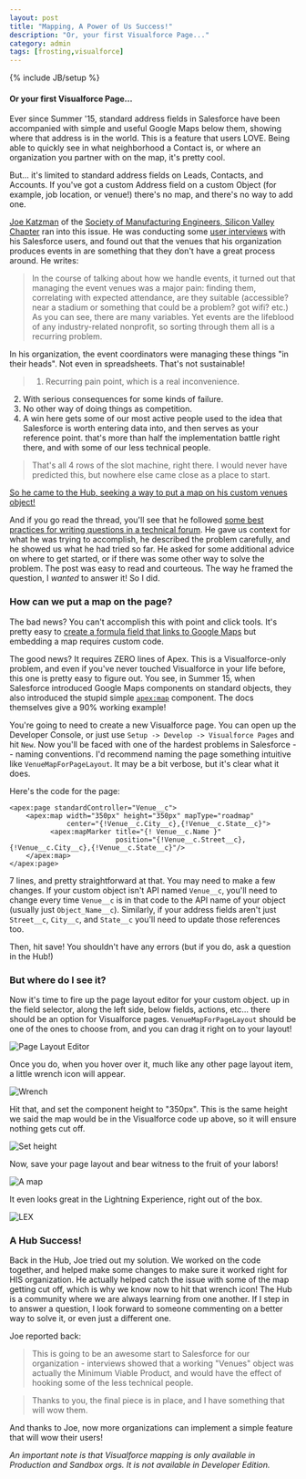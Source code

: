 ```yaml
---
layout: post
title: "Mapping, A Power of Us Success!"
description: "Or, your first Visualforce Page..."
category: admin
tags: [frosting,visualforce]
---
```

{% include JB/setup %}

#### Or your first Visualforce Page...
Ever since Summer '15, standard address fields in Salesforce have been accompanied with simple and useful Google Maps below them, showing where that address is in the world. This is a feature that users LOVE. Being able to quickly see in what neighborhood a Contact is, or where an organization you partner with on the map, it's pretty cool.

But... it's limited to standard address fields on Leads, Contacts, and Accounts. If you've got a custom Address field on a custom Object (for example, job location, or venue!) there's no map, and there's no way to add one.

[Joe Katzman](https://powerofus.force.com/_ui/core/userprofile/UserProfilePage?u=00580000009Jv2r) of the [Society of Manufacturing Engineers, Silicon Valley Chapter](http://connect.sme.org/smesiliconvalley/home) ran into this issue. He was conducting some [user interviews](http://www.usability.gov/how-to-and-tools/methods/individual-interviews.html) with his Salesforce users, and found out that the venues that his organization produces events in are something that they don't have a great process around. He writes:

> In the course of talking about how we handle events, it turned out that managing the event venues was a major pain: finding them, correlating with expected attendance, are they suitable (accessible? near a stadium or something that could be a problem? got wifi? etc.) As you can see, there are many variables. Yet events are the lifeblood of any industry-related nonprofit, so sorting through them all is a recurring problem.

In his organization, the event coordinators were managing these things "in their heads". Not even in spreadsheets. That's not sustainable!

> 1. Recurring pain point, which is a real inconvenience.
2. With serious consequences for some kinds of failure.
3. No other way of doing things as competition.
4. A win here gets some of our most active people used to the idea that Salesforce is worth entering data into, and then serves as your reference point. that's more than half the implementation battle right there, and with some of our less technical people.

> That's all 4 rows of the slot machine, right there. I would never have predicted this, but nowhere else came close as a place to start.

[So he came to the Hub, seeking a way to put a map on his custom venues object!](https://powerofus.force.com/0D58000002K28Iv)

And if you go read the thread, you'll see that he followed [some best practices for writing questions in a technical forum](https://www.biostars.org/p/75548/). He gave us context for what he was trying to accomplish, he described the problem carefully, and he showed us what he had tried so far. He asked for some additional advice on where to get started, or if there was some other way to solve the problem. The post was easy to read and courteous. The way he framed the question, I *wanted* to answer it! So I did.

### How can we put a map on the page?

The bad news? You can't accomplish this with point and click tools. It's pretty easy to [create a formula field that links to Google Maps](https://success.salesforce.com/answers?id=90630000000hcQbAAI) but embedding a map requires custom code.

The good news? It requires ZERO lines of Apex. This is a Visualforce-only problem, and even if you've never touched Visualforce in your life before, this one is pretty easy to figure out. You see, in Summer 15, when Salesforce introduced Google Maps components on standard objects, they also introduced the stupid simple [`apex:map`](https://developer.salesforce.com/docs/atlas.en-us.pages.meta/pages/pages_compref_map.htm) component. The docs themselves give a 90% working example! 

You're going to need to create a new Visualforce page. You can open up the Developer Console, or just use `Setup -> Develop -> Visualforce Pages` and hit `New`. Now you'll be faced with one of the hardest problems in Salesforce -- naming conventions. I'd recommend naming the page something intuitive like `VenueMapForPageLayout`. It may be a bit verbose, but it's clear what it does.

Here's the code for the page:

    <apex:page standardController="Venue__c">
        <apex:map width="350px" height="350px" mapType="roadmap" 
                  center="{!Venue__c.City__c},{!Venue__c.State__c}">
              <apex:mapMarker title="{! Venue__c.Name }" 
                              position="{!Venue__c.Street__c},{!Venue__c.City__c},{!Venue__c.State__c}"/>
        </apex:map>
    </apex:page>

7 lines, and pretty straightforward at that. You may need to make a few changes. If your custom object isn't API named `Venue__c`, you'll need to change every time `Venue__c` is in that code to the API name of your object (usually just `Object_Name__c`). Similarly, if your address fields aren't just `Street__c`, `City__c`, and `State__c` you'll need to update those references too.

Then, hit save! You shouldn't have any errors (but if you do, ask a question in the Hub!)

### But where do I see it?

Now it's time to fire up the page layout editor for your custom object. up in the field selector, along the left side, below fields, actions, etc... there should be an option for Visualforce pages. `VenueMapForPageLayout` should be one of the ones to choose from, and you can drag it right on to your layout!

![Page Layout Editor](http://i.imgur.com/6gPfFU0.png)

Once you do, when you hover over it, much like any other page layout item, a little wrench icon will appear. 

![Wrench](http://i.imgur.com/wvsLw5V.png)

Hit that, and set the component height to "350px". This is the same height we said the map would be in the Visualforce code up above, so it will ensure nothing gets cut off.

![Set height](http://i.imgur.com/xkT6Abv.png)

Now, save your page layout and bear witness to the fruit of your labors!

![A map](http://i.imgur.com/gH11b4n.png)

It even looks great in the Lightning Experience, right out of the box.

![LEX](http://i.imgur.com/Yn4E8X7.png)

### A Hub Success!

Back in the Hub, Joe tried out my solution. We worked on the code together, and helped make some changes to make sure it worked right for HIS organization. He actually helped catch the issue with some of the map getting cut off, which is why we know now to hit that wrench icon! The Hub is a community where we are always learning from one another. If I step in to answer a question, I look forward to someone commenting on a better way to solve it, or even just a different one.

Joe reported back:

>  This is going to be an awesome start to Salesforce for our organization - interviews showed that a working "Venues" object was actually the Minimum Viable Product, and would have the effect of hooking some of the less technical people. 

> Thanks to you, the final piece is in place, and I have something that will wow them.

And thanks to Joe, now more organizations can implement a simple feature that will wow their users!

*An important note is that Visualforce mapping is only available in Production and Sandbox orgs. It is not available in Developer Edition.*
